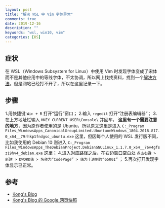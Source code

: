 ```yaml
---
layout: post
title: "解决 WSL 中 Vim 字体异常"
comments: true
date: 2019-12-16
description: ""
keywords: "wsl, win10, vim"
categories: [OS]
---
```


## 症状

在 WSL（Windows Subsystem for Linux）中使用 Vim 时发现字体变成了宋体而不是其他应用中的等线字体，不太协调，所以网上找找资料，找到一个[解决方法](https://0vo.moe/archives/311.html)。但是网站已经打不开了，所以在这里记录一下。

## 步骤

1.用快捷键 `Win + R` 打开“运行”窗口；
2.输入 `regedit` 打开“注册表编辑器”；
3.在上方地址栏输入 `HKEY_CURRENT_USER\Console\` 并回车，
**这里有一个需要注意的地方**，因为原作者使用的是 Ubuntu，所以原文这里是进入 `C:_Program Files_WindowsApps_CanonicalGroupLimited.UbuntuonWindows_1804.2018.817.0_x64__79rhkp1fndgsc_ubuntu.exe` 这里，但因每个人使用的 WSL 发行版不同，比如我使用的 Debian 10 则进入 `C:_Program Files_WindowsApps_TheDebianProject.DebianGNULinux_1.1.7.0_x64__76v4gfsz19hv4_debian.exe` 这里；
4.进入对应路径之后，在右边窗口空白处 `点击右键 > 新建 > DWORD值 > 名称为“CodePage” > 值为十进制的“65001”` ；
5.再次打开发现字体显示已正常。

## 参考

* [Kong's Blog](https://0vo.moe/archives/311.html)
* [Kong's Blog 的 Google 网页快照](https://webcache.googleusercontent.com/search?q=cache:17K7ZCoNiy8J:https://0vo.moe/archives/311.html+&cd=2&hl=zh-CN&ct=clnk)

